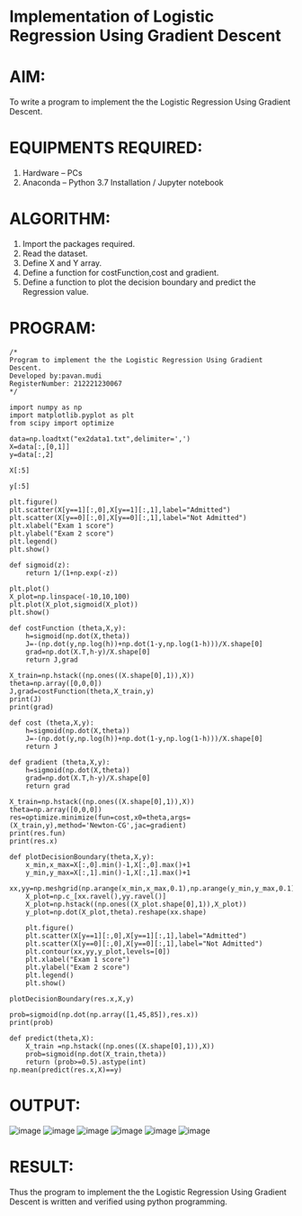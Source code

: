 # Implementation of Logistic Regression Using Gradient Descent
# AIM:
To write a program to implement the the Logistic Regression Using Gradient Descent.
# EQUIPMENTS REQUIRED:
1. Hardware – PCs
2. Anaconda – Python 3.7 Installation / Jupyter notebook
# ALGORITHM:
1. Import the packages required.
2. Read the dataset.
3. Define X and Y array.
4. Define a function for costFunction,cost and gradient.
5. Define a function to plot the decision boundary and predict the Regression value.
# PROGRAM:
```
/*
Program to implement the the Logistic Regression Using Gradient Descent.
Developed by:pavan.mudi
RegisterNumber: 212221230067
*/
```

```
import numpy as np
import matplotlib.pyplot as plt
from scipy import optimize

data=np.loadtxt("ex2data1.txt",delimiter=',')
X=data[:,[0,1]]
y=data[:,2]

X[:5]

y[:5]

plt.figure()
plt.scatter(X[y==1][:,0],X[y==1][:,1],label="Admitted")
plt.scatter(X[y==0][:,0],X[y==0][:,1],label="Not Admitted")
plt.xlabel("Exam 1 score")
plt.ylabel("Exam 2 score")
plt.legend()
plt.show()

def sigmoid(z):
    return 1/(1+np.exp(-z))

plt.plot()
X_plot=np.linspace(-10,10,100)
plt.plot(X_plot,sigmoid(X_plot))
plt.show()

def costFunction (theta,X,y):
    h=sigmoid(np.dot(X,theta))
    J=-(np.dot(y,np.log(h))+np.dot(1-y,np.log(1-h)))/X.shape[0]
    grad=np.dot(X.T,h-y)/X.shape[0]
    return J,grad

X_train=np.hstack((np.ones((X.shape[0],1)),X))
theta=np.array([0,0,0])
J,grad=costFunction(theta,X_train,y)
print(J)
print(grad)

def cost (theta,X,y):
    h=sigmoid(np.dot(X,theta))
    J=-(np.dot(y,np.log(h))+np.dot(1-y,np.log(1-h)))/X.shape[0]
    return J

def gradient (theta,X,y):
    h=sigmoid(np.dot(X,theta))
    grad=np.dot(X.T,h-y)/X.shape[0]
    return grad

X_train=np.hstack((np.ones((X.shape[0],1)),X))
theta=np.array([0,0,0])
res=optimize.minimize(fun=cost,x0=theta,args=(X_train,y),method='Newton-CG',jac=gradient)
print(res.fun)
print(res.x)

def plotDecisionBoundary(theta,X,y):
    x_min,x_max=X[:,0].min()-1,X[:,0].max()+1
    y_min,y_max=X[:,1].min()-1,X[:,1].max()+1
    xx,yy=np.meshgrid(np.arange(x_min,x_max,0.1),np.arange(y_min,y_max,0.1))
    X_plot=np.c_[xx.ravel(),yy.ravel()]
    X_plot=np.hstack((np.ones((X_plot.shape[0],1)),X_plot))
    y_plot=np.dot(X_plot,theta).reshape(xx.shape)
    
    plt.figure()
    plt.scatter(X[y==1][:,0],X[y==1][:,1],label="Admitted")
    plt.scatter(X[y==0][:,0],X[y==0][:,1],label="Not Admitted")
    plt.contour(xx,yy,y_plot,levels=[0])
    plt.xlabel("Exam 1 score")
    plt.ylabel("Exam 2 score")
    plt.legend()
    plt.show()

plotDecisionBoundary(res.x,X,y)

prob=sigmoid(np.dot(np.array([1,45,85]),res.x))
print(prob)

def predict(theta,X):
    X_train =np.hstack((np.ones((X.shape[0],1)),X))
    prob=sigmoid(np.dot(X_train,theta))
    return (prob>=0.5).astype(int)
np.mean(predict(res.x,X)==y)
```

# OUTPUT:
![image](https://user-images.githubusercontent.com/94619247/201006589-dd696fee-d6f2-4a75-aeeb-9750948a0608.png)
![image](https://user-images.githubusercontent.com/94619247/201006614-82a7a327-d32e-49f4-8588-40282055d26c.png)
![image](https://user-images.githubusercontent.com/94619247/201006647-8da3cc17-2f28-4b95-bfd4-8197f8d95334.png)
![image](https://user-images.githubusercontent.com/94619247/201006672-146931f1-cce3-425c-9be7-f473c60db9b0.png)
![image](https://user-images.githubusercontent.com/94619247/201006699-8e133ecf-78e1-49e8-810a-60f1ccaa4589.png)
![image](https://user-images.githubusercontent.com/94619247/201006717-7f3e6c4d-55af-4579-af9b-a47d72013cda.png)


# RESULT:
Thus the program to implement the the Logistic Regression Using Gradient Descent is written and verified using python programming.
